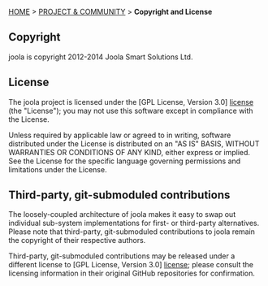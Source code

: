 <a name="top" />

[HOME](Home) > [PROJECT & COMMUNITY](project-and-community) > **Copyright and License**

## Copyright

joola is copyright 2012-2014 Joola Smart Solutions Ltd.

## License

The joola project is licensed under the [GPL License, Version 3.0] [license] (the "License");
you may not use this software except in compliance with the License.

Unless required by applicable law or agreed to in writing, software
distributed under the License is distributed on an "AS IS" BASIS,
WITHOUT WARRANTIES OR CONDITIONS OF ANY KIND, either express or implied.
See the License for the specific language governing permissions and
limitations under the License.

## Third-party, git-submoduled contributions

The loosely-coupled architecture of joola makes it easy to swap out individual sub-system implementations for first- or third-party alternatives.
Please note that third-party, git-submoduled contributions to joola remain the copyright of their respective authors.

Third-party, git-submoduled contributions may be released under a different license to [GPL License, Version 3.0] [license];
please consult the licensing information in their original GitHub repositories for confirmation.

[license]: https://github.com/joola/joola/blob/master/LICENSE.md